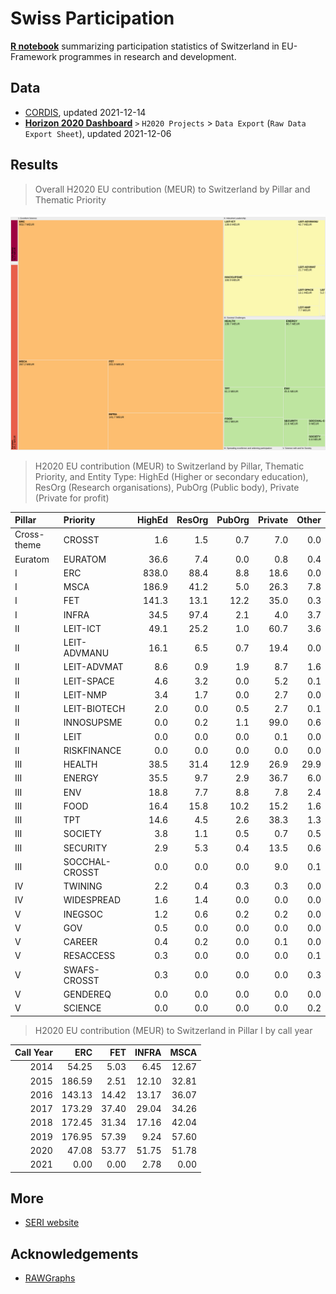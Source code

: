 
<!-- README.md is generated from README.Rmd. Please edit that file -->

# Swiss Participation

<!-- badges: start -->
<!-- badges: end -->

[**R notebook**](Rmd/swiss-participation.Rmd) summarizing participation
statistics of Switzerland in EU-Framework programmes in research and
development.

## Data

-   [CORDIS](https://data.europa.eu/data/datasets/cordish2020projects?locale=en),
    updated 2021-12-14
-   [**Horizon 2020 Dashboard**](https://webgate.ec.europa.eu/dashboard)
    `>` `H2020 Projects` &gt; `Data Export` (`Raw Data Export Sheet`),
    updated 2021-12-06

## Results

> Overall H2020 EU contribution (MEUR) to Switzerland by Pillar and
> Thematic Priority

![treemap](data/treemap.svg "EU H2020 contribution for Switzerland by pillar.")

> H2020 EU contribution (MEUR) to Switzerland by Pillar, Thematic
> Priority, and Entity Type: HighEd (Higher or secondary education),
> ResOrg (Research organisations), PubOrg (Public body), Private
> (Private for profit)

| Pillar      | Priority       | HighEd | ResOrg | PubOrg | Private | Other |
|:------------|:---------------|-------:|-------:|-------:|--------:|------:|
| Cross-theme | CROSST         |    1.6 |    1.5 |    0.7 |     7.0 |   0.0 |
| Euratom     | EURATOM        |   36.6 |    7.4 |    0.0 |     0.8 |   0.4 |
| I           | ERC            |  838.0 |   88.4 |    8.8 |    18.6 |   0.0 |
| I           | MSCA           |  186.9 |   41.2 |    5.0 |    26.3 |   7.8 |
| I           | FET            |  141.3 |   13.1 |   12.2 |    35.0 |   0.3 |
| I           | INFRA          |   34.5 |   97.4 |    2.1 |     4.0 |   3.7 |
| II          | LEIT-ICT       |   49.1 |   25.2 |    1.0 |    60.7 |   3.6 |
| II          | LEIT-ADVMANU   |   16.1 |    6.5 |    0.7 |    19.4 |   0.0 |
| II          | LEIT-ADVMAT    |    8.6 |    0.9 |    1.9 |     8.7 |   1.6 |
| II          | LEIT-SPACE     |    4.6 |    3.2 |    0.0 |     5.2 |   0.1 |
| II          | LEIT-NMP       |    3.4 |    1.7 |    0.0 |     2.7 |   0.0 |
| II          | LEIT-BIOTECH   |    2.0 |    0.0 |    0.5 |     2.7 |   0.1 |
| II          | INNOSUPSME     |    0.0 |    0.2 |    1.1 |    99.0 |   0.6 |
| II          | LEIT           |    0.0 |    0.0 |    0.0 |     0.1 |   0.0 |
| II          | RISKFINANCE    |    0.0 |    0.0 |    0.0 |     0.0 |   0.0 |
| III         | HEALTH         |   38.5 |   31.4 |   12.9 |    26.9 |  29.9 |
| III         | ENERGY         |   35.5 |    9.7 |    2.9 |    36.7 |   6.0 |
| III         | ENV            |   18.8 |    7.7 |    8.8 |     7.8 |   2.4 |
| III         | FOOD           |   16.4 |   15.8 |   10.2 |    15.2 |   1.6 |
| III         | TPT            |   14.6 |    4.5 |    2.6 |    38.3 |   1.3 |
| III         | SOCIETY        |    3.8 |    1.1 |    0.5 |     0.7 |   0.5 |
| III         | SECURITY       |    2.9 |    5.3 |    0.4 |    13.5 |   0.6 |
| III         | SOCCHAL-CROSST |    0.0 |    0.0 |    0.0 |     9.0 |   0.1 |
| IV          | TWINING        |    2.2 |    0.4 |    0.3 |     0.3 |   0.0 |
| IV          | WIDESPREAD     |    1.6 |    1.4 |    0.0 |     0.0 |   0.0 |
| V           | INEGSOC        |    1.2 |    0.6 |    0.2 |     0.2 |   0.0 |
| V           | GOV            |    0.5 |    0.0 |    0.0 |     0.0 |   0.0 |
| V           | CAREER         |    0.4 |    0.2 |    0.0 |     0.1 |   0.0 |
| V           | RESACCESS      |    0.3 |    0.0 |    0.0 |     0.0 |   0.1 |
| V           | SWAFS-CROSST   |    0.3 |    0.0 |    0.0 |     0.0 |   0.3 |
| V           | GENDEREQ       |    0.0 |    0.0 |    0.0 |     0.0 |   0.0 |
| V           | SCIENCE        |    0.0 |    0.0 |    0.0 |     0.0 |   0.2 |

> H2020 EU contribution (MEUR) to Switzerland in Pillar I by call year

| Call Year |    ERC |   FET | INFRA |  MSCA |
|----------:|-------:|------:|------:|------:|
|      2014 |  54.25 |  5.03 |  6.45 | 12.67 |
|      2015 | 186.59 |  2.51 | 12.10 | 32.81 |
|      2016 | 143.13 | 14.42 | 13.17 | 36.07 |
|      2017 | 173.29 | 37.40 | 29.04 | 34.26 |
|      2018 | 172.45 | 31.34 | 17.16 | 42.04 |
|      2019 | 176.95 | 57.39 |  9.24 | 57.60 |
|      2020 |  47.08 | 53.77 | 51.75 | 51.78 |
|      2021 |   0.00 |  0.00 |  2.78 |  0.00 |

## More

-   [SERI
    website](https://www.sbfi.admin.ch/sbfi/en/home/research-and-innovation/international-cooperation-r-and-i/eu-framework-programmes-for-research/horizon-2020/ch-status-horizon-2020.html)

## Acknowledgements

-   [RAWGraphs](https://rawgraphs.io/)
